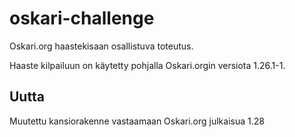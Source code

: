 oskari-challenge
================

Oskari.org haastekisaan osallistuva toteutus.

Haaste kilpailuun on käytetty pohjalla Oskari.orgin versiota 1.26.1-1.


## Uutta

Muutettu kansiorakenne vastaamaan Oskari.org julkaisua 1.28
